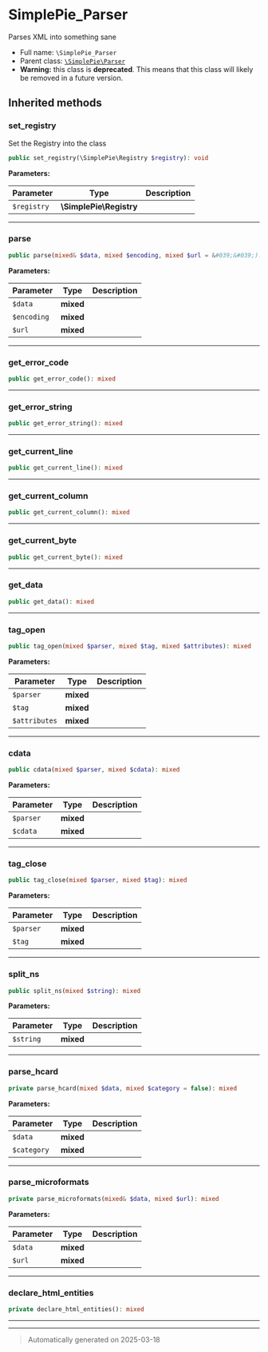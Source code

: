 
# SimplePie_Parser

Parses XML into something sane



* Full name: `\SimplePie_Parser`
* Parent class: [`\SimplePie\Parser`](./SimplePie/Parser.md)
* **Warning:** this class is **deprecated**. This means that this class will likely be removed in a future version.






## Inherited methods


### set_registry

Set the Registry into the class

```php
public set_registry(\SimplePie\Registry $registry): void
```








**Parameters:**

| Parameter | Type | Description |
|-----------|------|-------------|
| `$registry` | **\SimplePie\Registry** |  |





***

### parse



```php
public parse(mixed& $data, mixed $encoding, mixed $url = &#039;&#039;): mixed
```








**Parameters:**

| Parameter | Type | Description |
|-----------|------|-------------|
| `$data` | **mixed** |  |
| `$encoding` | **mixed** |  |
| `$url` | **mixed** |  |





***

### get_error_code



```php
public get_error_code(): mixed
```












***

### get_error_string



```php
public get_error_string(): mixed
```












***

### get_current_line



```php
public get_current_line(): mixed
```












***

### get_current_column



```php
public get_current_column(): mixed
```












***

### get_current_byte



```php
public get_current_byte(): mixed
```












***

### get_data



```php
public get_data(): mixed
```












***

### tag_open



```php
public tag_open(mixed $parser, mixed $tag, mixed $attributes): mixed
```








**Parameters:**

| Parameter | Type | Description |
|-----------|------|-------------|
| `$parser` | **mixed** |  |
| `$tag` | **mixed** |  |
| `$attributes` | **mixed** |  |





***

### cdata



```php
public cdata(mixed $parser, mixed $cdata): mixed
```








**Parameters:**

| Parameter | Type | Description |
|-----------|------|-------------|
| `$parser` | **mixed** |  |
| `$cdata` | **mixed** |  |





***

### tag_close



```php
public tag_close(mixed $parser, mixed $tag): mixed
```








**Parameters:**

| Parameter | Type | Description |
|-----------|------|-------------|
| `$parser` | **mixed** |  |
| `$tag` | **mixed** |  |





***

### split_ns



```php
public split_ns(mixed $string): mixed
```








**Parameters:**

| Parameter | Type | Description |
|-----------|------|-------------|
| `$string` | **mixed** |  |





***

### parse_hcard



```php
private parse_hcard(mixed $data, mixed $category = false): mixed
```








**Parameters:**

| Parameter | Type | Description |
|-----------|------|-------------|
| `$data` | **mixed** |  |
| `$category` | **mixed** |  |





***

### parse_microformats



```php
private parse_microformats(mixed& $data, mixed $url): mixed
```








**Parameters:**

| Parameter | Type | Description |
|-----------|------|-------------|
| `$data` | **mixed** |  |
| `$url` | **mixed** |  |





***

### declare_html_entities



```php
private declare_html_entities(): mixed
```












***


***
> Automatically generated on 2025-03-18

